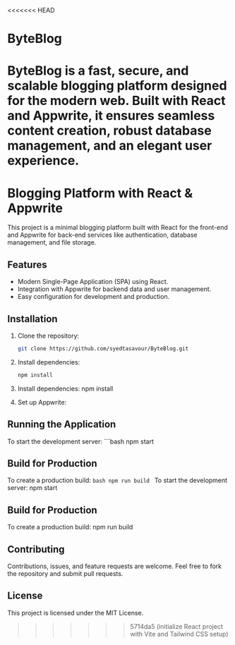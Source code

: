 <<<<<<< HEAD
# ByteBlog
ByteBlog is a fast, secure, and scalable blogging platform designed for the modern web. Built with React and Appwrite, it ensures seamless content creation, robust database management, and an elegant user experience.
=======
# Blogging Platform with React & Appwrite

This project is a minimal blogging platform built with React for the front-end and Appwrite for back-end services like authentication, database management, and file storage.

## Features
- Modern Single-Page Application (SPA) using React.
- Integration with Appwrite for backend data and user management.
- Easy configuration for development and production.

## Installation
1. Clone the repository:
    ```bash
    git clone https://github.com/syedtasavour/ByteBlog.git
2. Install dependencies:
    ```bash
    npm install
    ```
2. Install dependencies:
    npm install

3. Set up Appwrite:
## Running the Application
To start the development server:
    ```bash
    npm start
## Build for Production
To create a production build:
    ```bash
    npm run build
    ```
To start the development server:
    npm start

## Build for Production
To create a production build:
    npm run build

## Contributing
Contributions, issues, and feature requests are welcome. Feel free to fork the repository and submit pull requests.

## License
This project is licensed under the MIT License.
>>>>>>> 5714da5 (initialize React project with Vite and Tailwind CSS setup)
